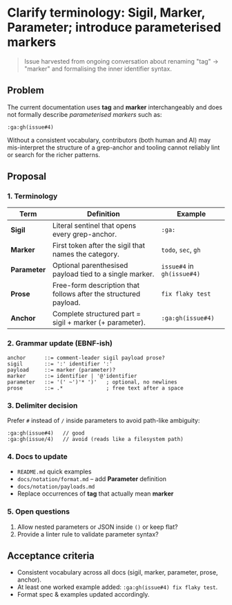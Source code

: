 # Clarify terminology: Sigil, Marker, Parameter; introduce parameterised markers

> Issue harvested from ongoing conversation about renaming "tag" → "marker" and formalising the inner identifier syntax.

## Problem

The current documentation uses **tag** and **marker** interchangeably and does not formally describe *parameterised markers* such as:

```text
:ga:gh(issue#4)
```

Without a consistent vocabulary, contributors (both human and AI) may mis-interpret the structure of a grep-anchor and tooling cannot reliably lint or search for the richer patterns.

## Proposal

### 1. Terminology

| Term | Definition | Example |
|------|------------|---------|
| **Sigil** | Literal sentinel that opens every grep-anchor. | `:ga:` |
| **Marker** | First token after the sigil that names the category. | `todo`, `sec`, `gh` |
| **Parameter** | Optional parenthesised payload tied to a single marker. | `issue#4` in `gh(issue#4)` |
| **Prose** | Free-form description that follows after the structured payload. | `fix flaky test` |
| **Anchor** | Complete structured part = sigil + marker (+ parameter). | `:ga:gh(issue#4)` |

### 2. Grammar update (EBNF-ish)

```ebnf
anchor      ::= comment-leader sigil payload prose?
sigil       ::= ':' identifier ':'
payload     ::= marker (parameter)?
marker      ::= identifier | '@'identifier
parameter   ::= '(' ~')'* ')'   ; optional, no newlines
prose       ::= .*              ; free text after a space
```

### 3. Delimiter decision

Prefer `#` instead of `/` inside parameters to avoid path-like ambiguity:

```text
:ga:gh(issue#4)   // good
:ga:gh(issue/4)   // avoid (reads like a filesystem path)
```

### 4. Docs to update

* `README.md` quick examples
* `docs/notation/format.md` – add **Parameter** definition
* `docs/notation/payloads.md`
* Replace occurrences of **tag** that actually mean **marker**

### 5. Open questions

1. Allow nested parameters or JSON inside `()` or keep flat?
2. Provide a linter rule to validate parameter syntax?

## Acceptance criteria

* Consistent vocabulary across all docs (sigil, marker, parameter, prose, anchor).
* At least one worked example added: `:ga:gh(issue#4) fix flaky test`.
* Format spec & examples updated accordingly.
